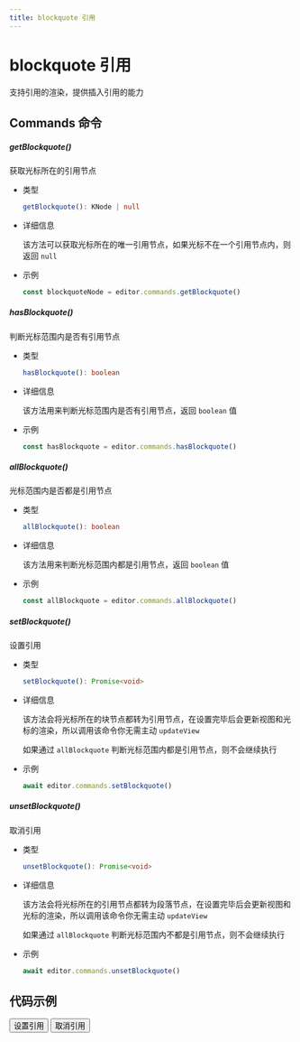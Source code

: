```yaml
---
title: blockquote 引用
---
```


# blockquote 引用

支持引用的渲染，提供插入引用的能力

## Commands 命令

##### getBlockquote()

获取光标所在的引用节点

- 类型

  ```ts
  getBlockquote(): KNode | null
  ```

- 详细信息

  该方法可以获取光标所在的唯一引用节点，如果光标不在一个引用节点内，则返回 `null`

- 示例

  ```ts
  const blockquoteNode = editor.commands.getBlockquote()
  ```

##### hasBlockquote()

判断光标范围内是否有引用节点

- 类型

  ```ts
  hasBlockquote(): boolean
  ```

- 详细信息

  该方法用来判断光标范围内是否有引用节点，返回 `boolean` 值

- 示例

  ```ts
  const hasBlockquote = editor.commands.hasBlockquote()
  ```

##### allBlockquote()

光标范围内是否都是引用节点

- 类型

  ```ts
  allBlockquote(): boolean
  ```

- 详细信息

  该方法用来判断光标范围内都是引用节点，返回 `boolean` 值

- 示例

  ```ts
  const allBlockquote = editor.commands.allBlockquote()
  ```

##### setBlockquote()

设置引用

- 类型

  ```ts
  setBlockquote(): Promise<void>
  ```

- 详细信息

  该方法会将光标所在的块节点都转为引用节点，在设置完毕后会更新视图和光标的渲染，所以调用该命令你无需主动 `updateView`

  如果通过 `allBlockquote` 判断光标范围内都是引用节点，则不会继续执行

- 示例

  ```ts
  await editor.commands.setBlockquote()
  ```

##### unsetBlockquote()

取消引用

- 类型

  ```ts
  unsetBlockquote(): Promise<void>
  ```

- 详细信息

  该方法会将光标所在的引用节点都转为段落节点，在设置完毕后会更新视图和光标的渲染，所以调用该命令你无需主动 `updateView`

  如果通过 `allBlockquote` 判断光标范围内不都是引用节点，则不会继续执行

- 示例

  ```ts
  await editor.commands.unsetBlockquote()
  ```

## 代码示例

<div style="margin:0 0 10px 0">
  <button class="demo-button" @click="editor?.commands.setBlockquote()">设置引用</button>
  <button class="demo-button" @click="editor?.commands.unsetBlockquote()">取消引用</button>
</div>
<div ref="editorRef" style="width:100%;height:100px;"></div>

<script lang="ts" setup>
  import { useData } from 'vitepress'
  import { onMounted, watch, ref, onBeforeUnmount } from "vue"
  import { Editor } from "../../../lib/kaitify-core.es.js"

  const { isDark } = useData()
  const editorRef = ref<HtmlElement | undefined>()
  const editor = ref<Editor | undefined>()

  onMounted(async ()=>{
    editor.value = await Editor.configure({
      el: editorRef.value,
      value: '我是一段文本，我是一段文本，我是一段文本，我是一段文本，我是一段文本，我是一段文本，我是一段文本，我是一段文本',
      dark: isDark.value,
      placeholder:'请输入正文...'
    })
  })

  onBeforeUnmount(()=>{
    editor.value?.destroy()
  })

  watch(()=>isDark.value,newVal=>{
    if(editor.value){
        editor.value.setDark(isDark.value)
    }
  })
</script>
